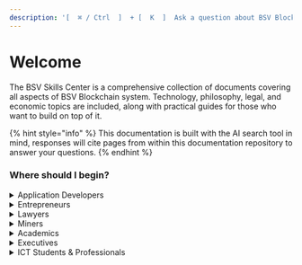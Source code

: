 ```yaml
---
description: '[  ⌘ / Ctrl  ]  + [  K  ]  Ask a question about BSV Blockchain'
---
```


# Welcome

The BSV Skills Center is a comprehensive collection of documents covering all aspects of BSV Blockchain system. Technology, philosophy, legal, and economic topics are included, along with practical guides for those who want to build on top of it.

{% hint style="info" %}
This documentation is built with the AI search tool in mind, responses will cite pages from within this documentation repository to answer your questions.
{% endhint %}

### Where should I begin?

<details>

<summary>Application Developers</summary>

[Demo Catalogue](https://hub.bsvblockchain.org/demos-and-onboardings/demo-solutions/demos)

[Quick Start](intro/quick-start.md)

[Mockchain](guides/local-blockchain-stack/mockchain.md)

[Example Verifying Beef.md](guides/sdks/ts/examples/EXAMPLE_VERIFYING_BEEF.md)

[Academy: BSV Basics - Protocol and Design](https://hub.bsvblockchain.org/bsv-skills-center/~/changes/149/bsv-academy/bsv-basics-protocol-and-design)

[Academy: Hash Functions](https://hub.bsvblockchain.org/bsv-skills-center/~/changes/149/bsv-academy/hash-functions)

[Academy: Merkle Trees](https://hub.bsvblockchain.org/bsv-skills-center/~/changes/149/bsv-academy/merkle-trees)

[Academy: Digital Signatures](https://hub.bsvblockchain.org/bsv-skills-center/~/changes/149/bsv-academy/digital-signatures)

[Academy: Deep Dive into the BSV blockchain](https://hub.bsvblockchain.org/bsv-skills-center/bsv-academy/deep-dive-in-bsv-blockchain)&#x20;

* [Who is the BSV Association](https://hub.bsvblockchain.org/bsv-skills-center/bsv-academy/deep-dive-in-bsv-blockchain/the-bsv-associations-mission-and-impact)
* [Overview of BSV: Stability, Scalability, and Security for Business Success](https://hub.bsvblockchain.org/bsv-skills-center/bsv-academy/deep-dive-in-bsv-blockchain/the-bsv-blockchain-unlock-stability-scalability-and-security-for-business-success)
* [BSV: Network Topology and Teranode Dynamics](https://hub.bsvblockchain.org/bsv-skills-center/bsv-academy/deep-dive-in-bsv-blockchain/bsv-blockchain-network-topology-and-teranode-dynamics)
* [BSV Consensus Model](https://hub.bsvblockchain.org/bsv-skills-center/bsv-academy/deep-dive-in-bsv-blockchain/bsv-blockchain-network-topology-and-teranode-dynamics)
* [Supply Policies and Reward Mechanisms](https://hub.bsvblockchain.org/bsv-skills-center/bsv-academy/deep-dive-in-bsv-blockchain/supply-policies-and-reward-mechanisms)
* [UTXO Model](https://hub.bsvblockchain.org/bsv-skills-center/bsv-academy/deep-dive-in-bsv-blockchain/utxo-model-unlock-transaction-efficiency-and-privacy)
* [Data Storage on BSV](bsv-academy/deep-dive-in-bsv-blockchain/the-hybrid-approach-optimize-data-storage-on-the-bsv-blockchain/data-storage-on-bsv-blockchain.md)
* [Identity on BSV](bsv-academy/deep-dive-in-bsv-blockchain/identity-unlocking-the-power-of-bsv-blockchain/identity-on-the-bsv-blockchain.md)
* [Tokens & Smart Contracts](https://hub.bsvblockchain.org/bsv-skills-center/bsv-academy/deep-dive-in-bsv-blockchain/the-power-of-tokens-and-smart-contracts)
* [Case studies](https://hub.bsvblockchain.org/bsv-skills-center/bsv-academy/deep-dive-in-bsv-blockchain/bsv-case-studies)
* [Intern or Collab on a POC](bsv-academy/deep-dive-in-bsv-blockchain/innovate-and-collaborate-on-the-bsv-blockchain/build-your-project-on-the-bsv-blockchain.md)

</details>

<details>

<summary>Entrepreneurs</summary>

[What Can I do?](what-can-i-do/)

[Demo Catalogue](https://hub.bsvblockchain.org/demos-and-onboardings/demo-solutions/demos)

[The benefits of BSV Blockchain](bsv-skills-center/the-benefits-of-bsv-blockchain.md)

[Event tickets](guides/business-use-cases/event_tickets.md)

[Academy: Introduction to blockchain technology](https://hub.bsvblockchain.org/bsv-skills-center/bsv-academy/introduction-to-blockchain-technology)

[Academy: Deep Dive into the BSV blockchain](https://hub.bsvblockchain.org/bsv-skills-center/bsv-academy/deep-dive-in-bsv-blockchain)&#x20;

* [Who is the BSV Association](https://hub.bsvblockchain.org/bsv-skills-center/bsv-academy/deep-dive-in-bsv-blockchain/the-bsv-associations-mission-and-impact)
* [Overview of BSV: Stability, Scalability, and Security for Business Success](https://hub.bsvblockchain.org/bsv-skills-center/bsv-academy/deep-dive-in-bsv-blockchain/the-bsv-blockchain-unlock-stability-scalability-and-security-for-business-success)

- [Case studies](https://hub.bsvblockchain.org/bsv-skills-center/bsv-academy/deep-dive-in-bsv-blockchain/bsv-case-studies)
- [Collaborate on a POC](bsv-academy/deep-dive-in-bsv-blockchain/innovate-and-collaborate-on-the-bsv-blockchain/build-your-project-on-the-bsv-blockchain.md)



</details>

<details>

<summary>Lawyers</summary>

[Digital Signatures](bsv-skills-center/bsv-protocol-documentation/privacy/digital-signatures.md)

[Academy: Introduction to blockchain technology](https://hub.bsvblockchain.org/bsv-skills-center/bsv-academy/introduction-to-blockchain-technology)

[Academy: Identity and Privacy Foundations](https://hub.bsvblockchain.org/bsv-academy/bsv-academy/identity-and-privacy-foundations)

[Academy: Deep Dive into the BSV blockchain](https://hub.bsvblockchain.org/bsv-skills-center/bsv-academy/deep-dive-in-bsv-blockchain)&#x20;

* [Who is the BSV Association](https://hub.bsvblockchain.org/bsv-skills-center/bsv-academy/deep-dive-in-bsv-blockchain/the-bsv-associations-mission-and-impact)
* [Overview of BSV: Stability, Scalability, and Security for Business Success](https://hub.bsvblockchain.org/bsv-skills-center/bsv-academy/deep-dive-in-bsv-blockchain/the-bsv-blockchain-unlock-stability-scalability-and-security-for-business-success)

- [Data Storage on BSV](bsv-academy/deep-dive-in-bsv-blockchain/the-hybrid-approach-optimize-data-storage-on-the-bsv-blockchain/data-storage-on-bsv-blockchain.md)
- [Identity on BSV](bsv-academy/deep-dive-in-bsv-blockchain/identity-unlocking-the-power-of-bsv-blockchain/identity-on-the-bsv-blockchain.md)
- [Tokens & Smart Contracts](https://hub.bsvblockchain.org/bsv-skills-center/bsv-academy/deep-dive-in-bsv-blockchain/the-power-of-tokens-and-smart-contracts)
- [Case studies](https://hub.bsvblockchain.org/bsv-skills-center/bsv-academy/deep-dive-in-bsv-blockchain/bsv-case-studies)

</details>

<details>

<summary>Miners</summary>

[SV Node](network-topology/nodes/sv-node/installation/sv-node/)

[Academy: Bitcoin Infrastructure](https://hub.bsvblockchain.org/bsv-skills-center/~/changes/149/bsv-academy/bsv-infrastructure)

[Academy: Deep Dive into the BSV blockchain](https://hub.bsvblockchain.org/bsv-skills-center/bsv-academy/deep-dive-in-bsv-blockchain)&#x20;

* [Who is the BSV Association](https://hub.bsvblockchain.org/bsv-skills-center/bsv-academy/deep-dive-in-bsv-blockchain/the-bsv-associations-mission-and-impact)
* [Overview of BSV: Stability, Scalability, and Security for Business Success](https://hub.bsvblockchain.org/bsv-skills-center/bsv-academy/deep-dive-in-bsv-blockchain/the-bsv-blockchain-unlock-stability-scalability-and-security-for-business-success)

- [BSV: Network Topology and Teranode Dynamics](https://hub.bsvblockchain.org/bsv-skills-center/bsv-academy/deep-dive-in-bsv-blockchain/bsv-blockchain-network-topology-and-teranode-dynamics)
- [BSV Consensus Model](https://hub.bsvblockchain.org/bsv-skills-center/bsv-academy/deep-dive-in-bsv-blockchain/bsv-blockchain-network-topology-and-teranode-dynamics)

* [Data Storage on BSV](bsv-academy/deep-dive-in-bsv-blockchain/the-hybrid-approach-optimize-data-storage-on-the-bsv-blockchain/data-storage-on-bsv-blockchain.md)

- [Tokens & Smart Contracts](https://hub.bsvblockchain.org/bsv-skills-center/bsv-academy/deep-dive-in-bsv-blockchain/the-power-of-tokens-and-smart-contracts)

</details>

<details>

<summary>Academics</summary>

[Academy: Introduction to blockchain technology](https://hub.bsvblockchain.org/bsv-skills-center/bsv-academy/introduction-to-blockchain-technology)

Academy: [Bitcoin as Historical Phenomenon](https://hub.bsvblockchain.org/bsv-skills-center/~/changes/149/bsv-academy/bitcoin-as-historical-phenomenon)

[Academy: Deep Dive into the BSV blockchain](https://hub.bsvblockchain.org/bsv-skills-center/bsv-academy/deep-dive-in-bsv-blockchain)&#x20;

* [Who is the BSV Association](https://hub.bsvblockchain.org/bsv-skills-center/bsv-academy/deep-dive-in-bsv-blockchain/the-bsv-associations-mission-and-impact)
* [Overview of BSV: Stability, Scalability, and Security for Business Success](https://hub.bsvblockchain.org/bsv-skills-center/bsv-academy/deep-dive-in-bsv-blockchain/the-bsv-blockchain-unlock-stability-scalability-and-security-for-business-success)
* [BSV: Network Topology and Teranode Dynamics](https://hub.bsvblockchain.org/bsv-skills-center/bsv-academy/deep-dive-in-bsv-blockchain/bsv-blockchain-network-topology-and-teranode-dynamics)
* [BSV Consensus Model](https://hub.bsvblockchain.org/bsv-skills-center/bsv-academy/deep-dive-in-bsv-blockchain/bsv-blockchain-network-topology-and-teranode-dynamics)
* [Supply Policies and Reward Mechanisms](https://hub.bsvblockchain.org/bsv-skills-center/bsv-academy/deep-dive-in-bsv-blockchain/supply-policies-and-reward-mechanisms)
* [UTXO Model](https://hub.bsvblockchain.org/bsv-skills-center/bsv-academy/deep-dive-in-bsv-blockchain/utxo-model-unlock-transaction-efficiency-and-privacy)
* [Data Storage on BSV](bsv-academy/deep-dive-in-bsv-blockchain/the-hybrid-approach-optimize-data-storage-on-the-bsv-blockchain/data-storage-on-bsv-blockchain.md)
* [Identity on BSV](bsv-academy/deep-dive-in-bsv-blockchain/identity-unlocking-the-power-of-bsv-blockchain/identity-on-the-bsv-blockchain.md)
* [Tokens & Smart Contracts](https://hub.bsvblockchain.org/bsv-skills-center/bsv-academy/deep-dive-in-bsv-blockchain/the-power-of-tokens-and-smart-contracts)
* [Case studies](https://hub.bsvblockchain.org/bsv-skills-center/bsv-academy/deep-dive-in-bsv-blockchain/bsv-case-studies)

[Academy: Identity and Privacy Foundations](https://hub.bsvblockchain.org/bsv-academy/bsv-academy/identity-and-privacy-foundations)



</details>

<details>

<summary>Executives</summary>

[Demo Catalogue](https://hub.bsvblockchain.org/demos-and-onboardings/demo-solutions/demos)

[Academy: Introduction to blockchain technology](https://hub.bsvblockchain.org/bsv-skills-center/bsv-academy/introduction-to-blockchain-technology)

[Academy: Deep Dive into the BSV blockchain](https://hub.bsvblockchain.org/bsv-skills-center/bsv-academy/deep-dive-in-bsv-blockchain)&#x20;

* [Who is the BSV Association](https://hub.bsvblockchain.org/bsv-skills-center/bsv-academy/deep-dive-in-bsv-blockchain/the-bsv-associations-mission-and-impact)
* [Overview of BSV: Stability, Scalability, and Security for Business Success](https://hub.bsvblockchain.org/bsv-skills-center/bsv-academy/deep-dive-in-bsv-blockchain/the-bsv-blockchain-unlock-stability-scalability-and-security-for-business-success)

- [Case studies](https://hub.bsvblockchain.org/bsv-skills-center/bsv-academy/deep-dive-in-bsv-blockchain/bsv-case-studies)
- [Collaborate on a POC](bsv-academy/deep-dive-in-bsv-blockchain/innovate-and-collaborate-on-the-bsv-blockchain/build-your-project-on-the-bsv-blockchain.md)

Academy: Beginner Blockchain for Executives (coming soon)

Academy: Data, Information, and Knowledge in the Digital Age - ICT (coming soon)



</details>

<details>

<summary>ICT Students &#x26; Professionals</summary>

[Academy: Introduction to blockchain technology](https://hub.bsvblockchain.org/bsv-skills-center/bsv-academy/introduction-to-blockchain-technology)

Academy: Blockchain Fundamentals - ICT (coming soon)

Academy: Data, Information, and Knowledge in the Digital Age - ICT (coming soon)

[Academy: Deep Dive into the BSV blockchain](https://hub.bsvblockchain.org/bsv-skills-center/bsv-academy/deep-dive-in-bsv-blockchain)&#x20;

* [Who is the BSV Association](https://hub.bsvblockchain.org/bsv-skills-center/bsv-academy/deep-dive-in-bsv-blockchain/the-bsv-associations-mission-and-impact)
* [Overview of BSV: Stability, Scalability, and Security for Business Success](https://hub.bsvblockchain.org/bsv-skills-center/bsv-academy/deep-dive-in-bsv-blockchain/the-bsv-blockchain-unlock-stability-scalability-and-security-for-business-success)
* [BSV: Network Topology and Teranode Dynamics](https://hub.bsvblockchain.org/bsv-skills-center/bsv-academy/deep-dive-in-bsv-blockchain/bsv-blockchain-network-topology-and-teranode-dynamics)
* [BSV Consensus Model](https://hub.bsvblockchain.org/bsv-skills-center/bsv-academy/deep-dive-in-bsv-blockchain/bsv-blockchain-network-topology-and-teranode-dynamics)
* [Supply Policies and Reward Mechanisms](https://hub.bsvblockchain.org/bsv-skills-center/bsv-academy/deep-dive-in-bsv-blockchain/supply-policies-and-reward-mechanisms)
* [UTXO Model](https://hub.bsvblockchain.org/bsv-skills-center/bsv-academy/deep-dive-in-bsv-blockchain/utxo-model-unlock-transaction-efficiency-and-privacy)
* [Data Storage on BSV](bsv-academy/deep-dive-in-bsv-blockchain/the-hybrid-approach-optimize-data-storage-on-the-bsv-blockchain/data-storage-on-bsv-blockchain.md)
* [Identity on BSV](bsv-academy/deep-dive-in-bsv-blockchain/identity-unlocking-the-power-of-bsv-blockchain/identity-on-the-bsv-blockchain.md)
* [Tokens & Smart Contracts](https://hub.bsvblockchain.org/bsv-skills-center/bsv-academy/deep-dive-in-bsv-blockchain/the-power-of-tokens-and-smart-contracts)
* [Case studies](https://hub.bsvblockchain.org/bsv-skills-center/bsv-academy/deep-dive-in-bsv-blockchain/bsv-case-studies)

</details>
